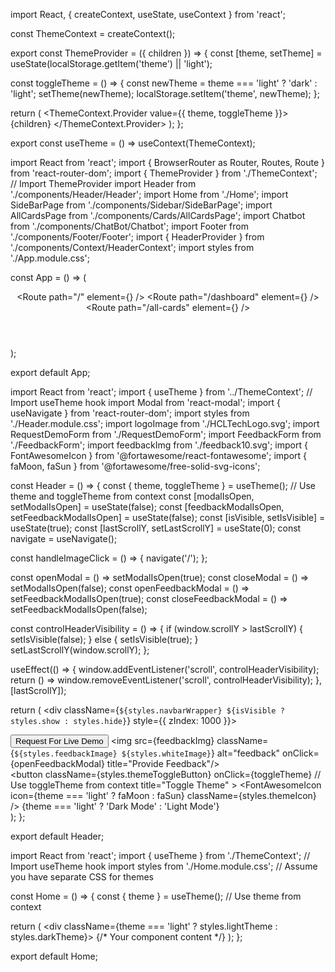 import React, { createContext, useState, useContext } from 'react';

const ThemeContext = createContext();

export const ThemeProvider = ({ children }) => {
  const [theme, setTheme] = useState(localStorage.getItem('theme') || 'light');

  const toggleTheme = () => {
    const newTheme = theme === 'light' ? 'dark' : 'light';
    setTheme(newTheme);
    localStorage.setItem('theme', newTheme);
  };

  return (
    <ThemeContext.Provider value={{ theme, toggleTheme }}>
      {children}
    </ThemeContext.Provider>
  );
};

export const useTheme = () => useContext(ThemeContext);



import React from 'react';
import { BrowserRouter as Router, Routes, Route } from 'react-router-dom';
import { ThemeProvider } from './ThemeContext'; // Import ThemeProvider
import Header from './components/Header/Header';
import Home from './Home';
import SideBarPage from './components/Sidebar/SideBarPage';
import AllCardsPage from './components/Cards/AllCardsPage';
import Chatbot from './components/ChatBot/Chatbot';
import Footer from './components/Footer/Footer';
import { HeaderProvider } from './components/Context/HeaderContext';
import styles from './App.module.css';

const App = () => (
  <Router>
    <ThemeProvider>
      <HeaderProvider>
        <div className={styles.app}>
          <Header />
          <Routes>
            <Route path="/" element={<Home />} />
            <Route path="/dashboard" element={<SideBarPage />} />
            <Route path="/all-cards" element={<AllCardsPage />} />
          </Routes>
          <Chatbot />
          <Footer />
        </div>
      </HeaderProvider>
    </ThemeProvider>
  </Router>
);

export default App;



import React from 'react';
import { useTheme } from '../ThemeContext'; // Import useTheme hook
import Modal from 'react-modal';
import { useNavigate } from 'react-router-dom';
import styles from './Header.module.css';
import logoImage from './HCLTechLogo.svg';
import RequestDemoForm from './RequestDemoForm';
import FeedbackForm from './FeedbackForm'; 
import feedbackImg from './feedback10.svg';
import { FontAwesomeIcon } from '@fortawesome/react-fontawesome';
import { faMoon, faSun } from '@fortawesome/free-solid-svg-icons';

const Header = () => {
  const { theme, toggleTheme } = useTheme(); // Use theme and toggleTheme from context
  const [modalIsOpen, setModalIsOpen] = useState(false);
  const [feedbackModalIsOpen, setFeedbackModalIsOpen] = useState(false);
  const [isVisible, setIsVisible] = useState(true);
  const [lastScrollY, setLastScrollY] = useState(0);
  const navigate = useNavigate();

  const handleImageClick = () => {
    navigate('/');
  };

  const openModal = () => setModalIsOpen(true);
  const closeModal = () => setModalIsOpen(false);
  const openFeedbackModal = () => setFeedbackModalIsOpen(true);
  const closeFeedbackModal = () => setFeedbackModalIsOpen(false);

  const controlHeaderVisibility = () => {
    if (window.scrollY > lastScrollY) {
      setIsVisible(false);
    } else {
      setIsVisible(true);
    }
    setLastScrollY(window.scrollY);
  };

  useEffect(() => {
    window.addEventListener('scroll', controlHeaderVisibility);
    return () => window.removeEventListener('scroll', controlHeaderVisibility);
  }, [lastScrollY]);

  return (
    <div className={`${styles.navbarWrapper} ${isVisible ? styles.show : styles.hide}`} style={{ zIndex: 1000 }}>
      <nav className={styles.header}>
        <div className={styles.logo}>
          <img src={logoImage} alt="" onClick={handleImageClick} title="Navigate to Home" />
        </div>
        <div className={styles.right}>
          <button className={styles.button} onClick={openModal}>
            Request For Live Demo
          </button>
          <img src={feedbackImg} className={`${styles.feedbackImage} ${styles.whiteImage}`} alt="feedback" onClick={openFeedbackModal} title="Provide Feedback"/>          
          <button
            className={styles.themeToggleButton}
            onClick={toggleTheme} // Use toggleTheme from context
            title="Toggle Theme"
          >
            <FontAwesomeIcon
              icon={theme === 'light' ? faMoon : faSun}
              className={styles.themeIcon}
            />
            <span className={styles.themeText}>
              {theme === 'light' ? 'Dark Mode' : 'Light Mode'}
            </span>
          </button>
          <Modal isOpen={modalIsOpen} onRequestClose={closeModal} className={styles.modal}>
            <RequestDemoForm closeModal={closeModal} />
          </Modal>
          <Modal isOpen={feedbackModalIsOpen} onRequestClose={closeFeedbackModal} className={styles.modal}>
            <FeedbackForm closeModal={closeFeedbackModal} />
          </Modal>
        </div>
      </nav>
    </div>
  );
};

export default Header;



import React from 'react';
import { useTheme } from './ThemeContext'; // Import useTheme hook
import styles from './Home.module.css'; // Assume you have separate CSS for themes

const Home = () => {
  const { theme } = useTheme(); // Use theme from context

  return (
    <div className={theme === 'light' ? styles.lightTheme : styles.darkTheme}>
      {/* Your component content */}
    </div>
  );
};

export default Home;
